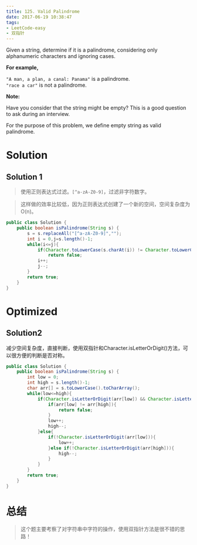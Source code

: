 ```yaml
---
title: 125. Valid Palindrome
date: 2017-06-19 10:38:47
tags:
- LeetCode-easy
- 双指针
---
```


Given a string, determine if it is a palindrome, considering only alphanumeric characters and ignoring cases.

**For example,**

`"A man, a plan, a canal: Panama"` is a palindrome.<br>
`"race a car"` is not a palindrome.

**Note:**


Have you consider that the string might be empty? This is a good question to ask during an interview.

For the purpose of this problem, we define empty string as valid palindrome.

<!-- more -->

# Solution

## Solution 1

>使用正则表达式过滤。`[^a-zA-Z0-9]`，过滤非字符数字。

>这样做的效率比较低，因为正则表达式创建了一个新的空间，空间复杂度为O(n)。

```java
public class Solution {
    public boolean isPalindrome(String s) {
        s = s.replaceAll("[^a-zA-Z0-9]","");
        int i = 0,j=s.length()-1;
        while(i<=j){
            if(Character.toLowerCase(s.charAt(i)) != Character.toLowerCase(s.charAt(j)))
                return false;
            i++;
            j--;
        }
        return true;
    }
}
```

# Optimized

## Solution2

减少空间复杂度，直接判断，使用双指针和Character.isLetterOrDigit()方法，可以很方便的判断是否对称。

```java
public class Solution {
    public boolean isPalindrome(String s) {
        int low = 0;
        int high = s.length()-1;
        char arr[] = s.toLowerCase().toCharArray();
        while(low<=high){
            if(Character.isLetterOrDigit(arr[low]) && Character.isLetterOrDigit(arr[high])){
                if(arr[low] != arr[high]){
                    return false;
                }
                low++;
                high--;
            }else{
                if(!Character.isLetterOrDigit(arr[low])){
                    low++;
                }else if(!Character.isLetterOrDigit(arr[high])){
                    high--;
                }
            }
        }
        return true;
    }
}
```

# 总结
>这个题主要考察了对字符串中字符的操作，使用双指针方法是很不错的思路！